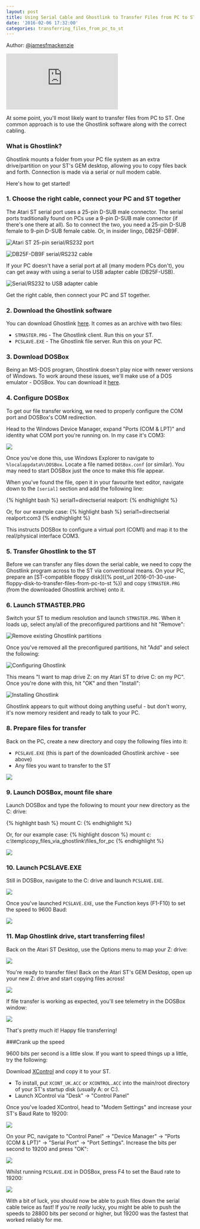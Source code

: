```yaml
---
layout: post
title: Using Serial Cable and Ghostlink to Transfer Files from PC to ST
date: '2016-02-06 17:32:00' 
categories: transferring_files_from_pc_to_st
---
```


Author: <a href="http://www.twitter.com/jamesfmackenzie" target="_blank">@jamesfmackenzie</a>

<div class="youtube-container">
<iframe src="https://www.youtube.com/embed/N_l7VXHF9m0?rel=0" 
frameborder="0" allowfullscreen class="youtube-video"></iframe>
</div> 

At some point, you'll most likely want to transfer files from PC to ST. One common approach is to use the Ghostlink software along with the correct cabling.

### What is Ghostlink?

Ghostlink mounts a folder from your PC file system as an extra drive/partition on your ST's GEM desktop, allowing you to copy files back and forth. Connection is made via a serial or null modem cable.

Here's how to get started!

### 1. Choose the right cable, connect your PC and ST together

The Atari ST serial port uses a 25-pin D-SUB male connector. The serial ports traditionally found on PCs use a 9-pin D-SUB male connector (if there's one there at all). So to connect the two, you need a 25-pin D-SUB female to 9-pin D-SUB female cable. Or, in insider lingo, DB25F-DB9F.

![](/img/posts/atari_st_rs232_serial_port_25pin_db25.jpg "Atari ST 25-pin serial/RS232 port")

![](/img/posts/atari_st_rs232_serial_cable_db25f-db9f.jpg "DB25F-DB9F serial/RS232 cable")

If your PC doesn't have a serial port at all (many modern PCs don't), you can get away with using a serial to USB adapter cable (DB25F-USB).

![](/img/posts/atari_st_rs232_serial_to_usb_adapter.jpg "Serial/RS232 to USB adapter cable")

Get the right cable, then connect your PC and ST together.

### 2. Download the Ghostlink software

You can download Ghostlink <a href="http://www.chebucto.ns.ca/Services/PDA/AtariSTMisc.shtml" target="_blank">here</a>. It comes as an archive with two files:

* <code>STMASTER.PRG</code> - The Ghostlink client. Run this on your ST.
* <code>PCSLAVE.EXE</code> - The Ghostlink file server. Run this on your PC.

### 3. Download DOSBox

Being an MS-DOS program, Ghostlink doesn't play nice with newer versions of Windows. To work around these issues, we'll make use of a DOS emulator - DOSBox. You can download it <a href="http://www.dosbox.com/download.php?main=1" target="_blank">here</a>. 

### 4. Configure DOSBox

To get our file transfer working, we need to properly configure the COM port and DOSBox's COM redirection.

Head to the Windows Device Manager, expand "Ports (COM & LPT)" and identity what COM port you're running on. In my case it's COM3:

![](/img/posts/device_manager_com_ports.png)

Once you've done this, use Windows Explorer to navigate to <code>%localappdata%\DOSBox</code>. Locate a file named <code>DOSBox.conf</code> (or similar). You may need to start DOSBox just the once to make this file appear. 

When you've found the file, open it in your favourite text editor, navigate down to the <code>[serial]</code> section and add the following line:

{% highlight bash %}
serial1=directserial realport:<MY REAL COM PORT>
{% endhighlight %}

Or, for our example case:
{% highlight bash %}
serial1=directserial realport:com3
{% endhighlight %}

This instructs DOSBox to configure a virtual port (COM1) and map it to the real/physical interface COM3.

### 5. Transfer Ghostlink to the ST

Before we can transfer any files down the serial cable, we need to copy the Ghostlink program across to the ST via conventional means. On your PC, prepare an [ST-compatible floppy disk]({% post_url 2016-01-30-use-floppy-disk-to-transfer-files-from-pc-to-st %}) and copy <code>STMASTER.PRG</code> (from the downloaded Ghostlink archive) onto it.

### 6. Launch STMASTER.PRG

Switch your ST to medium resolution and launch <code>STMASTER.PRG</code>. When it loads up, select any/all of the preconfigured partitions and hit "Remove":

![](/img/posts/configuring_ghostlink_1.png "Remove existing Ghostlink partitions")

Once you've removed all the preconfigured partitions, hit "Add" and select the following:

![](/img/posts/configuring_ghostlink_2.png "Configuring Ghostlink")

This means "I want to map drive Z: on my Atari ST to drive C: on my PC". Once you're done with this, hit "OK" and then "Install":

![](/img/posts/configuring_ghostlink_3.png "Installing Ghostlink")

Ghostlink appears to quit without doing anything useful - but don't worry, it's now memory resident and ready to talk to your PC.

### 8. Prepare files for transfer

Back on the PC, create a new directory and copy the following files into it:

* <code>PCSLAVE.EXE</code> (this is part of the downloaded Ghostlink archive - see above)
* Any files you want to transfer to the ST

![](/img/posts/files_to_copy_st.png)

### 9. Launch DOSBox, mount file share

Launch DOSBox and type the following to mount your new directory as the C: drive:

{% highlight bash %}
mount C: <PATH TO FILE SHARE DIRECTORY>
{% endhighlight %}

Or, for our example case:
{% highlight doscon %}
mount c: c:\temp\copy_files_via_ghostlink\files_for_pc
{% endhighlight %}

![](/img/posts/dosbox_mount_file_share.gif)

### 10. Launch PCSLAVE.EXE

Still in DOSBox, navigate to the C: drive and launch <code>PCSLAVE.EXE</code>.

![](/img/posts/launch_pc_slave.png)

Once you've launched <code>PCSLAVE.EXE</code>, use the Function keys (F1-F10) to set the speed to 9600 Baud: 

![](/img/posts/ghostlink_9600_baud.png)

### 11. Map Ghostlink drive, start transferring files!

Back on the Atari ST Desktop, use the Options menu to map your Z: drive:

![](/img/posts/atari_st_map_drive.gif)

You're ready to transfer files! Back on the Atari ST's GEM Desktop, open up your new Z: drive and start copying files across! 

![](/img/posts/atari_st_transfer_files.gif)

If file transfer is working as expected, you'll see telemetry in the DOSBox window:

![](/img/posts/ghostlink_pc_slave_telemetry.png)

That's pretty much it! Happy file transferring!

###Crank up the speed

9600 bits per second is a little slow. If you want to speed things up a little, try the following:

Download <a href="https://sites.google.com/site/stessential/control-panel-replacements/xcontrol" target="_blank">XControl</a> and copy it to your ST.

* To install, put <code>XCONT_UK.ACC</code> or <code>XCONTROL.ACC</code> into the main/root directory of your ST's startup disk (usually A: or C:).
* Launch XControl via "Desk" -> "Control Panel"

Once you've loaded XControl, head to "Modem Settings" and increase your ST's Baud Rate to 19200:

![](/img/posts/atari_st_xcontrol_19200_baud.png)

On your PC, navigate to "Control Panel" -> "Device Manager" -> "Ports (COM & LPT)" -> "Serial Port" -> "Port Settings". Increase the bits per second to 19200 and press "OK":

![](/img/posts/device_manager_com_port_settings.png)
 
Whilst running <code>PCSLAVE.EXE</code> in DOSBox, press F4 to set the Baud rate to 19200:
 
![](/img/posts/ghostlink_19200_baud.png)

With a bit of luck, you should now be able to push files down the serial cable twice as fast! If you're *really* lucky, you might be able to push the speeds to 28800 bits per second or higher, but 19200 was the fastest that worked reliably for me.
